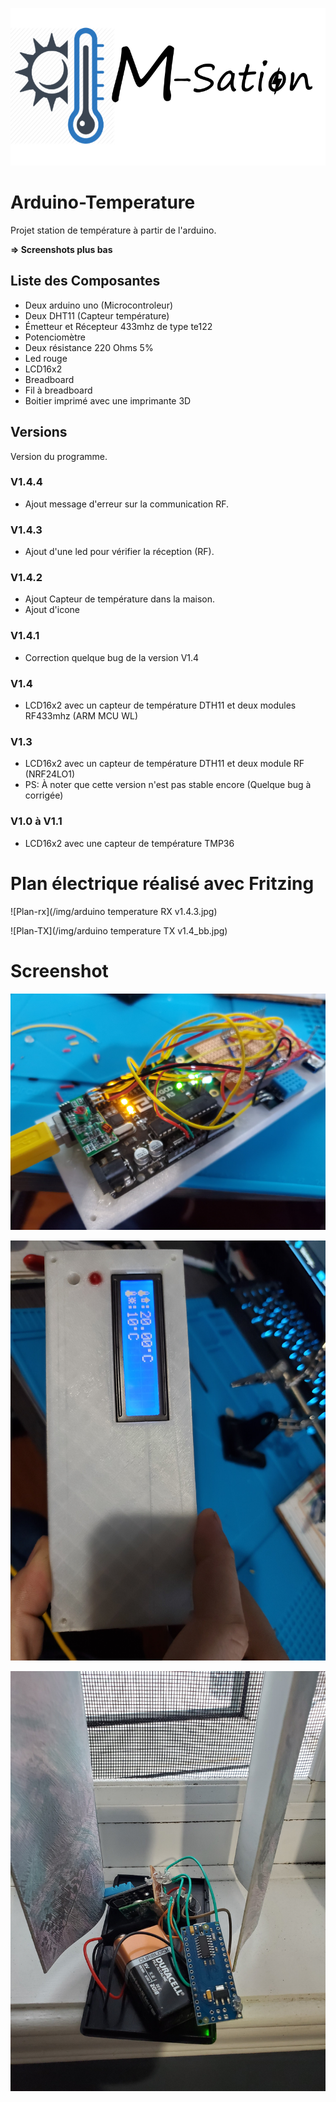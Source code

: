 ![Math logo](/img/logo3.png)

# Arduino-Temperature

Projet station de température à partir de l'arduino.

**=> Screenshots plus bas**

## Liste des Composantes

* Deux arduino uno (Microcontroleur)
* Deux DHT11 (Capteur température)
* Émetteur et Récepteur 433mhz de type te122
* Potenciomètre
* Deux résistance 220 Ohms 5%
* Led rouge
* LCD16x2
* Breadboard
* Fil à breadboard
* Boitier imprimé avec une imprimante 3D

## Versions

Version du programme.

### V1.4.4

* Ajout message d'erreur sur la communication RF.

### V1.4.3

* Ajout d'une led pour vérifier la réception (RF).

### V1.4.2

* Ajout Capteur de température dans la maison.
* Ajout d'icone

### V1.4.1

* Correction quelque bug de la version V1.4

### V1.4

* LCD16x2 avec un capteur de température DTH11 et deux modules RF433mhz (ARM MCU WL)

### V1.3

* LCD16x2 avec un capteur de température DTH11 et deux module RF (NRF24LO1)
* PS: À noter que cette version n'est pas stable encore (Quelque bug à corrigée)

### V1.0 à V1.1 

* LCD16x2 avec une capteur de température TMP36

# Plan électrique réalisé avec Fritzing

![Plan-rx](/img/arduino temperature RX v1.4.3.jpg)

![Plan-TX](/img/arduino temperature TX v1.4_bb.jpg)

# Screenshot

![Screen-1](/img/1.jpg)

![Screen-2](/img/2.jpg)

![Screen-3](/img/3.jpg)

